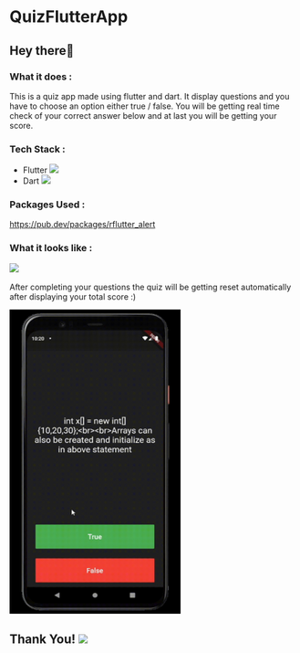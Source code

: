 # QuizFlutterApp

## Hey there👋

### What it does :
This is a quiz app made using flutter and dart. It display questions and you have to choose an option either true / false. You will be getting real time check of your correct answer below and at last you will be getting your score.

### Tech Stack :
- Flutter <img width="10" src="https://cdn.worldvectorlogo.com/logos/flutter-logo.svg">
- Dart <img width="13" src="https://upload.wikimedia.org/wikipedia/commons/thumb/7/7e/Dart-logo.png/768px-Dart-logo.png">

### Packages Used :
https://pub.dev/packages/rflutter_alert

### What it looks like :
<img width="100" src="https://media2.giphy.com/media/W3MyhCrgfBlXDV349M/giphy.gif?cid=ecf05e47w1tomm79e4dr6d92is4ydmjowcip7bwa0nnurnwj&rid=giphy.gif&ct=s">

After completing your questions the quiz will be getting reset automatically after displaying your total score :)

<img width="300" src="https://raw.githubusercontent.com/sanchitpasricha/flutterLearning/main/QuizFlutterApp-main/final.gif">

## Thank You! <img width="20" src="https://media0.giphy.com/media/UWJ4OjVzIPc90ecii8/giphy.gif?cid=ecf05e47botciap0esj8ga2dg8wn518wxzpk6qoednk9l8yl&rid=giphy.gif&ct=s">
